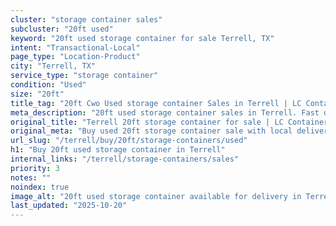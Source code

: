 ```yaml
---
cluster: "storage container sales"
subcluster: "20ft used"
keyword: "20ft used storage container for sale Terrell, TX"
intent: "Transactional-Local"
page_type: "Location-Product"
city: "Terrell, TX"
service_type: "storage container"
condition: "Used"
size: "20ft"
title_tag: "20ft Cwo Used storage container Sales in Terrell | LC Container"
meta_description: "20ft used storage container sales in Terrell. Fast delivery, competitive pricing. Serving storage containers area. Quote ID: YJ6. Call (214) 524-4168 for your free quote today."
original_title: "Terrell 20ft storage container for sale | LC Container"
original_meta: "Buy used 20ft storage container sale with local delivery in Terrell, TX. LC Container — local Since 2003. Request a fast quote today."
url_slug: "/terrell/buy/20ft/storage-containers/used"
h1: "Buy 20ft used storage container in Terrell"
internal_links: "/terrell/storage-containers/sales"
priority: 3
notes: ""
noindex: true
image_alt: "20ft used storage container available for delivery in Terrell"
last_updated: "2025-10-20"
---
```


<!-- TODO: Add unique city/inventory copy, images, and internal links here. -->
